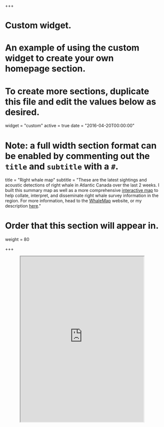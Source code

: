 +++
# Custom widget.
# An example of using the custom widget to create your own homepage section.
# To create more sections, duplicate this file and edit the values below as desired.
widget = "custom"
active = true
date = "2016-04-20T00:00:00"

# Note: a full width section format can be enabled by commenting out the `title` and `subtitle` with a `#`.
title = "Right whale map"
subtitle = "These are the latest sightings and acoustic detections of right whale in Atlantic Canada over the last 2 weeks. I built this summary map as well as a more comprehensive [interactive map](http://whalemap.ocean.dal.ca/WhaleMap/) to help collate, interpret, and disseminate right whale survey information in the region. For more information, head to the [WhaleMap](http://whalemap.ocean.dal.ca/) website, or my description [here](/project/whalemap)."

# Order that this section will appear in.
weight = 80

+++

<div align="center">
  <iframe src="https://whalemap.ocean.dal.ca/server_index/whalemap.html" width="80%" height="540"></iframe>
</div>
